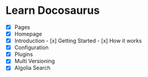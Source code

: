 # Learn Docosaurus


- [x]  Pages
  - [x]  Homepage
  - [x]  Introduction
    - [x]  Getting Started
    - [x]  How it works
  - [x]  Configuration
  - [x]  Plugins
- [x]  Multi Versioning
- [x]  Algolia Search